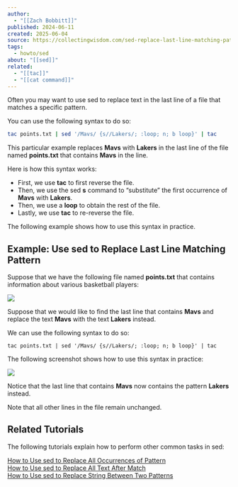 ```yaml
---
author:
  - "[[Zach Bobbitt]]"
published: 2024-06-11
created: 2025-06-04
source: https://collectingwisdom.com/sed-replace-last-line-matching-pattern/
tags:
  - howto/sed
about: "[[sed]]"
related:
  - "[[tac]]"
  - "[[cat command]]"
---
```

Often you may want to use sed to replace text in the last line of a file that matches a specific pattern.

You can use the following syntax to do so:

```sh
tac points.txt | sed '/Mavs/ {s//Lakers/; :loop; n; b loop}' | tac
```

This particular example replaces **Mavs** with **Lakers** in the last line of the file named **points.txt** that contains **Mavs** in the line.

Here is how this syntax works:

- First, we use **tac** to first reverse the file.
- Then, we use the sed **s** command to “substitute” the first occurrence of **Mavs** with **Lakers**.
- Then, we use a **loop** to obtain the rest of the file.
- Lastly, we use **tac** to re-reverse the file.

The following example shows how to use this syntax in practice.

## Example: Use sed to Replace Last Line Matching Pattern

Suppose that we have the following file named **points.txt** that contains information about various basketball players:

![](https://collectingwisdom.com/wp-content/uploads/2024/06/secondmatch1.png)

Suppose that we would like to find the last line that contains **Mavs** and replace the text **Mavs** with the text **Lakers** instead.

We can use the following syntax to do so:

```
tac points.txt | sed '/Mavs/ {s//Lakers/; :loop; n; b loop}' | tac
```

The following screenshot shows how to use this syntax in practice:

![](https://collectingwisdom.com/wp-content/uploads/2024/06/replast1.png)

Notice that the last line that contains **Mavs** now contains the pattern **Lakers** instead.

Note that all other lines in the file remain unchanged.

## Related Tutorials

The following tutorials explain how to perform other common tasks in sed:

[How to Use sed to Replace All Occurrences of Pattern](https://collectingwisdom.com/sed-replace-all/)  
[How to Use sed to Replace All Text After Match](https://collectingwisdom.com/sed-replace-text-after-match/)  
[How to Use sed to Replace String Between Two Patterns](https://collectingwisdom.com/sed-replace-string-between-two-patterns/)
